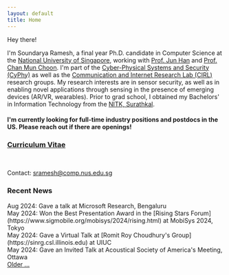 ```yaml
---
layout: default
title: Home
---
```

 Hey there! 
<!-- <img src='../files/photo.jpg' style='float:top;width:80%;padding-left:15px'/> -->

I'm Soundarya Ramesh, a final year Ph.D. candidate in Computer Science at the [National University of Singapore](http://www.nus.edu.sg), working with [Prof. Jun Han](https://www.comp.nus.edu.sg/~junhan/) and [Prof. Chan Mun Choon](https://www.comp.nus.edu.sg/~chanmc/). I'm part of the [Cyber-Physical Systems and Security (CyPhy)](http://cyphy.kaist.ac.kr) as well as the [Communication and Internet Research Lab (CIRL)](https://www.cir.nus.edu.sg) research groups. 
My research interests are in sensor security, as well as in enabling novel applications through sensing in the presence of emerging devices (AR/VR, wearables). Prior to grad school, I obtained my Bachelors' in Information Technology from the [NITK, Surathkal](https://www.nitk.ac.in). 
<!-- revolve around novel applications of acoustic sensing, as well as sensor security. -->

#### I'm currently looking for full-time industry positions and postdocs in the US. Please reach out if there are openings!

### [Curriculum Vitae](https://soundaryaramesh.github.io/cv.pdf)

<!-- , [Google Scholar Profile](https://scholar.google.com/citations?user=VWyXi3EAAAAJ&hl=en&oi=ao), [LinkedIn Profile](https://www.linkedin.com/in/soundarya-ramesh/) -->
<a href="https://www.linkedin.com/in/soundarya-ramesh/">
  <!-- <i class="fa fa-linkedin fa-2x"></i> -->
  <i class="fa-brands fa-linkedin fa-2x"></i>
</a>
<!-- <a style="padding-left:25px;" href="{{ site.url }}/cv.pdf">
  <i class="fa fa-address-card fa-2x"></i>
</a> -->
<a style="padding-left:25px" href="https://scholar.google.com/citations?user=VWyXi3EAAAAJ&hl=en&oi=ao">
  <i class="fa-brands fa-google-scholar fa-2x"></i>
</a>
<a style="padding-left:25px;" href="https://twitter.com/soundarya05">
  <!-- <i class="fa fa-twitter fa-2x"></i> -->
  <i class="fa-brands fa-square-x-twitter fa-2x"></i>
</a>

Contact: [sramesh@comp.nus.edu.sg](mailto:sramesh@comp.nus.edu.sg)

<H3>Recent News</H3>
Aug 2024: Gave a talk at Microsoft Research, Bengaluru <br>
May 2024: Won the Best Presentation Award in the [Rising Stars Forum](https://www.sigmobile.org/mobisys/2024/rising.html) at MobiSys 2024, Tokyo <br>
May 2024: Gave a Virtual Talk at [Romit Roy Choudhury's Group](https://sinrg.csl.illinois.edu) at UIUC <br>
May 2024: Gave an Invited Talk at Acoustical Society of America's Meeting, Ottawa <br>
<span class="more-text" style="display:none;">
Sep 2023: Gave a Virtual Talk to the Safesforce Cloud Security Assurance Team, Seattle <br>
Jul 2023: Passed my Thesis Proposal! <br>
Feb 2023: Attended HotMobile 2024, Orange Country, and won the Best Poster Award <br>
Feb 2023: Visited Google, Irvine -- Hosted by [Xiaoran Fan](https://ox5bc.github.io) <br>
Feb 2023: Gave a talk in [Mani Srivastava's group](https://samueli.ucla.edu/people/mani-srivastava/), UCLA 
</span>
<a href="javascript:void(0);" onclick="showMore()" id="more-link">Older ...</a>

<script>
  function showMore() {
    var moreText = document.querySelector('.more-text');
    var moreLink = document.getElementById('more-link');

    if (moreText.style.display === "none") {
      moreText.style.display = "inline";
      moreLink.innerHTML = "<br>Hide";
    } else {
      moreText.style.display = "none";
      moreLink.innerHTML = "Older ...";
    }
  }
</script>

